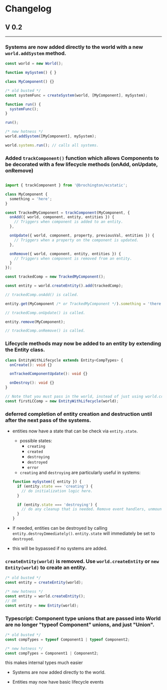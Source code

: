 # Changelog

## V 0.2

---

### Systems are now added directly to the world with a new `world.addSystem` method.

```typescript
const world = new World();

function mySystem() { }

class MyComponent() {}

/* old busted */
const systemFunc = createSystem(world, [MyComponent], mySystem);

function run() {
  systemFunc();
}

run();

/* new hotness */
world.addSystem([MyComponent], mySystem);

world.systems.run(); // calls all systems.
```


### Added `trackComponent()` function which allows Components to be decorated with a few lifecycle methods (onAdd, onUpdate, onRemove)

```typescript

import { trackComponent } from '@brochington/ecstatic';

class MyComponent {
  something = 'here';
}

const TrackedMyComponent = trackComponent(MyComponent, {
  onAdd({ world, component, entity, entities }) {
    // Triggers when component is added to an entity.
  },

  onUpdate({ world, component, property, previousVal, entities }) {
    // Triggers when a property on the component is updated.
  },

  onRemove({ world, component, entity, entities }) {
    // Triggers when component is removed from an entity.
  }
});

const trackedComp = new TrackedMyComponent();

const entity = world.createEntity().add(trackedComp);

// trackedComp.onAdd() is called.

entity.get(MyComponent /* or TrackedMyComponent */).something = 'there';

// trackedComp.onUpdate() is called.

entity.remove(MyComponent);

// trackedComp.onRemove() is called.
```


### Lifecycle methods may now be added to an entity by extending the Entity class.

```typescript
class EntityWithLifecycle extends Entity<CompTypes> {
  onCreate(): void {}

  onTrackedComponentUpdate(): void {}

  onDestroy(): void {}
}

// Note that you must pass in the world, instead of just using world.createEntity().
const firstLCComp = new EntityWithLifecycle(world);
```


### deferred completion of entity creation and destruction until after the next pass of the systems.

  - entities now have a state that can be check via `entity.state`.
    - possible states:
        - `creating`
        - `created`
        - `destroying`
        - `destroyed`
        - `error`
    - `creating` and `destroying` are particularly useful in systems:

    ```typescript
    function mySystem({ entity }) {
      if (entity.state === 'creating') {
        // do initialization logic here.
      }

      if (entity.state === 'destroying') {
        // do any cleanup that is needed. Remove event handlers, unmount elements, etc.
      }
    }
    ```

  - If needed, entities can be destroyed by calling `entity.destroyImmediately()`. `entity.state` will immediately be set to `destroyed`.

  - this will be bypassed if no systems are added.


### `createEntity(world)` is removed. Use `world.createEntity` or `new Entity(world)` to create an entity.

```typescript
/* old busted */
const entity = createEntity(world);

/* new hotness */
const entity = world.createEntity();
// OR
const entity = new Entity(world);
```


### Typescript: Component type unions that are passed into World are no longer  "typeof Component" unions, and just "Union".

```typescript
/* old busted */
const compTypes = typeof Component1 | typeof Component2;

/* new hotness */
const compTypes = Component1 | Component2;
```

this makes internal types much easier

- Systems are now added directly to the world. 

- Entities may now have basic lifecycle events